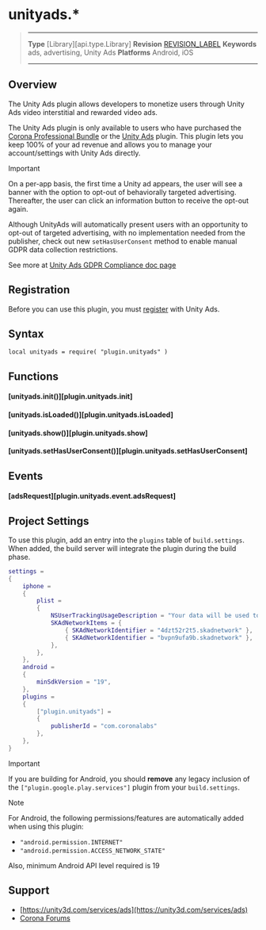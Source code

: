 # unityads.*

> --------------------- ------------------------------------------------------------------------------------------
> __Type__              [Library][api.type.Library]
> __Revision__          [REVISION_LABEL](REVISION_URL)
> __Keywords__          ads, advertising, Unity Ads
> __Platforms__			Android, iOS
> --------------------- ------------------------------------------------------------------------------------------


## Overview

The Unity Ads plugin allows developers to monetize users through Unity Ads video interstitial and rewarded video ads.

<div class="docs-tip-outer docs-tip-color-alert">
<div class="docs-tip-inner-left">
<div class="fa fa-unlock-alt" style="font-size: 36px; margin-top: 2px; margin-left: 1px;"></div>
</div>
<div class="docs-tip-inner-right">

The Unity Ads plugin is only available to users who have purchased the [Corona Professional Bundle](https://marketplace.coronalabs.com/products/corona-pro) or the [Unity Ads](https://marketplace.coronalabs.com/plugin/unity-ads) plugin. This plugin lets you keep 100% of your ad revenue and allows you to manage your account/settings with Unity&nbsp;Ads directly.

</div>
</div>

<div class="guide-notebox-imp">
<div class="notebox-title-imp">Important</div>

On a per-app basis, the first time a Unity ad appears, the user will see a banner with the option to opt-out of behaviorally targeted advertising. Thereafter, the user can click an information button to receive the opt-out again.

Although UnityAds will automatically present users with an opportunity to opt-out of targeted advertising, with no implementation needed from the publisher, check out new `setHasUserConsent` method to enable manual GDPR data collection restrictions.

See more at [Unity Ads GDPR Compliance doc page](https://unityads.unity3d.com/help/legal/gdpr)

</div>


## Registration

Before you can use this plugin, you must [register](https://unity3d.com/services/ads) with Unity&nbsp;Ads.


## Syntax

	local unityads = require( "plugin.unityads" )


## Functions

#### [unityads.init()][plugin.unityads.init]

#### [unityads.isLoaded()][plugin.unityads.isLoaded]

#### [unityads.show()][plugin.unityads.show]

#### [unityads.setHasUserConsent()][plugin.unityads.setHasUserConsent]


## Events

#### [adsRequest][plugin.unityads.event.adsRequest]


## Project Settings

To use this plugin, add an entry into the `plugins` table of `build.settings`. When added, the build server will integrate the plugin during the build phase.&nbsp;

``````lua
settings =
{
	iphone =
	{
		plist =
		{
			NSUserTrackingUsageDescription = "Your data will be used to provide you a better and personalized ad experience.",
			SKAdNetworkItems = {
				{ SKAdNetworkIdentifier = "4dzt52r2t5.skadnetwork" },
				{ SKAdNetworkIdentifier = "bvpn9ufa9b.skadnetwork" },
			},
		},
	},
	android =
	{
		minSdkVersion = "19",
	},
	plugins =
	{
		["plugin.unityads"] =
		{
			publisherId = "com.coronalabs"
		},
	},
}
``````

<div class="guide-notebox-imp">
<div class="notebox-title-imp">Important</div>

If you are building for Android, you should __remove__ any legacy inclusion of the `["plugin.google.play.services"]` plugin from your `build.settings`.

</div>

<div class="guide-notebox">
<div class="notebox-title">Note</div>

For Android, the following permissions/features are automatically added when using this plugin:

* `"android.permission.INTERNET"`
* `"android.permission.ACCESS_NETWORK_STATE"`

Also, minimum Android API level required is 19

</div>


## Support

* [https://unity3d.com/services/ads](https://unity3d.com/services/ads)
* [Corona Forums](http://forums.coronalabs.com/forum/545-monetization-in-app-purchases-ads-etc/)
